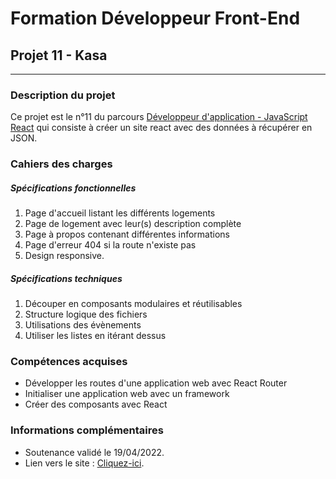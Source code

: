 # Formation Développeur Front-End
## Projet 11 - Kasa
------------
### Description du projet
Ce projet est le n°11 du parcours [Développeur d'application - JavaScript React](https://openclassrooms.com/fr/paths/516-developpeur-dapplication-javascript-react "Développeur d'application - JavaScript React") qui consiste à créer un site react avec des données à récupérer en JSON.
### Cahiers des charges
##### Spécifications fonctionnelles
1. Page d'accueil listant les différents logements
2. Page de logement avec leur(s) description complète
3. Page à propos contenant différentes informations
4. Page d'erreur 404 si la route n'existe pas
5. Design responsive.

##### Spécifications techniques
1. Découper en composants modulaires et réutilisables
2. Structure logique des fichiers
3. Utilisations des évènements
4. Utiliser les listes en itérant dessus

### Compétences acquises
- Développer les routes d'une application web avec React Router
- Initialiser une application web avec un framework
- Créer des composants avec React

### Informations complémentaires
- Soutenance validé le 19/04/2022.
- Lien vers le site : [Cliquez-ici](https://sebastien-d-me.github.io/SebastienDelahaye_11_22032022/ "Cliquez-ici").
